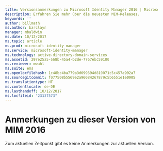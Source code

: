 ```yaml
---
title: Versionsanmerkungen zu Microsoft Identity Manager 2016 | Microsoft-Dokumentation
description: Erfahren Sie mehr über die neuesten MIM-Releases.
keywords: ''
author: billmath
ms.author: barclayn
manager: mbaldwin
ms.date: 10/12/2017
ms.topic: article
ms.prod: microsoft-identity-manager
ms.service: microsoft-identity-manager
ms.technology: active-directory-domain-services
ms.assetid: 297e25a5-668b-45a4-b2de-7767ebc59100
ms.reviewer: mwahl
ms.suite: ems
ms.openlocfilehash: 1c48bc4ba779a3d699394d810071c5c457a992a7
ms.sourcegitcommit: f077508b5569e2a96084267879c5b6551e1e0905
ms.translationtype: HT
ms.contentlocale: de-DE
ms.lasthandoff: 10/12/2017
ms.locfileid: "23137573"
---
```

# <a name="release-notes-for-mim-2016"></a>Anmerkungen zu dieser Version von MIM 2016
Zum aktuellen Zeitpunkt gibt es keine Anmerkungen zur aktuellen Version.
